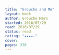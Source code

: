 ```yaml
---
title: "Groucho and Me"
layout: book
author: Groucho Marx
started: 2016/07/29
read: 2016/07/29
status: read
rating: "★★★★☆"
cover: 
pages: 376
---
```

